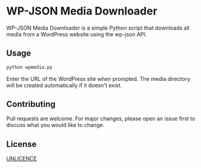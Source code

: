 # WP-JSON Media Downloader

WP-JSON Media Downloader is a simple Python script that downloads all media from a WordPress website using the wp-json API.

## Usage

```python
python wpmedia.py
```

Enter the URL of the WordPress site when prompted. The media directory will be created automatically if it doesn't exist.

## Contributing

Pull requests are welcome. For major changes, please open an issue first
to discuss what you would like to change.

## License

[UNLICENCE](http://unlicense.org)
